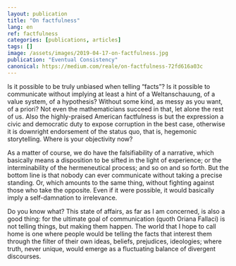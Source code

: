```yaml
---
layout: publication
title: "On factfulness"
lang: en
ref: factfulness
categories: [publications, articles]
tags: []
image: /assets/images/2019-04-17-on-factfulness.jpg
publication: "Eventual Consistency"
canonical: https://medium.com/reale/on-factfulness-72fd616a03c
---
```


Is it possible to be truly unbiased when telling “facts”? Is it possible to communicate without implying at least a hint of a Weltanschauung, of a value system, of a hypothesis? Without some kind, as messy as you want, of a priori? Not even the mathematicians succeed in that, let alone the rest of us. Also the highly-praised American factfulness is but the expression a civic and democratic duty to expose corruption in the best case, otherwise it is downright endorsement of the status quo, that is, hegemonic storytelling. Where is your objectivity now?

As a matter of course, we do have the falsifiability of a narrative, which basically means a disposition to be sifted in the light of experience; or the interminability of the hermeneutical process; and so on and so forth. But the bottom line is that nobody can ever communicate without taking a precise standing. Or, which amounts to the same thing, without fighting against those who take the opposite. Even if it were possible, it would basically imply a self-damnation to irrelevance.

Do you know what? This state of affairs, as far as I am concerned, is also a good thing: for the ultimate goal of communication (quoth Oriana Fallaci) is not telling things, but making them happen. The world that I hope to call home is one where people would be telling the facts that interest them through the filter of their own ideas, beliefs, prejudices, ideologies; where truth, never unique, would emerge as a fluctuating balance of divergent discourses.
